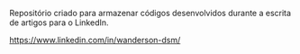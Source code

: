Repositório criado para armazenar códigos desenvolvidos durante a escrita de artigos para o LinkedIn.

https://www.linkedin.com/in/wanderson-dsm/
